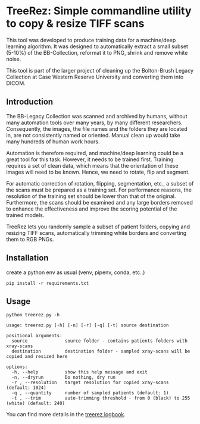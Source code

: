 # TreeRez: Simple commandline utility to copy & resize TIFF scans

This tool was developed to produce training data for a machine/deep learning algorithm. It was designed to automatically extract a small subset (5-10%) of the  BB-Collection, reformat it to PNG, shrink and remove white noise.

This tool is part of the larger project of cleaning up the Bolton-Brush Legacy Collection at Case Western Reserve University and converting them into DICOM.

## Introduction

The BB-Legacy Collection was scanned and archived by humans, without many automation tools over many years, by many different researchers. Consequently, the images, the file names and the folders they are located in, are not consistently named or oriented. Manual clean up would take many hundreds of human work hours. 

Automation is therefore required, and machine/deep learning could be a great tool for this task. However, it needs to be trained first. Training requires a set of clean data, which means that the orientation of these images will need to be known. Hence, we need to rotate, flip and segment.

For automatic correction of rotation, flipping, segmentation, etc., a subset of the scans must be prepared as a training set. For performance reasons, the resolution of the training set should be lower than that of the original.  Furthermore, the scans should be examined and any large borders removed to enhance the effectiveness and improve the scoring potential of the trained models.  

TreeRez lets you randomly sample a subset of patient folders, copying and resizing TIFF scans, automatically trimming white borders and converting them to RGB PNGs.

## Installation

create a python env as usual (venv, pipenv, conda, etc..)

```pip install -r requirements.txt```

## Usage

```
python treerez.py -h

usage: treerez.py [-h] [-n] [-r] [-q] [-t] source destination

positional arguments:
  source              source folder - contains patients folders with xray-scans
  destination         destination folder - sampled xray-scans will be copied and resized here

options:
  -h, --help          show this help message and exit
  -n, --dryrun        Do nothing, dry run
  -r , --resolution   target resolution for copied xray-scans (default: 1024)
  -q , --quantity     number of sampled patients (default: 1)
  -t , --trim         auto-trimming threshold - from 0 (black) to 255 (white) (default: 240)
```

You can find more details in the [treerez logbook](/documentation/treerez_logbook.ipynb).
